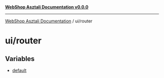 [**WebShop Asztali Documentation v0.0.0**](../../README.md)

***

[WebShop Asztali Documentation](../../modules.md) / ui/router

# ui/router

## Variables

- [default](variables/default.md)
